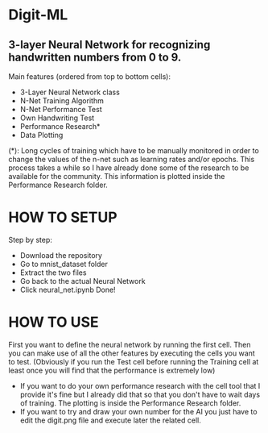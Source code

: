 # Digit-ML
## 3-layer Neural Network for recognizing handwritten numbers from 0 to 9.
Main features (ordered from top to bottom cells):
- 3-Layer Neural Network class
- N-Net Training Algorithm
- N-Net Performance Test
- Own Handwriting Test
- Performance Research*
- Data Plotting

(*): Long cycles of training which have to be manually monitored in order to change the values of the n-net such as learning rates and/or epochs. This process takes a while so I have already done some of the research to be available for the community. This information is plotted inside the Performance Research folder.

# HOW TO SETUP
Step by step:
- Download the repository
- Go to mnist_dataset folder
- Extract the two files
- Go back to the actual Neural Network
- Click neural_net.ipynb
Done!

# HOW TO USE
First you want to define the neural network by running the first cell.
Then you can make use of all the other features by executing the cells you want to test.
(Obviously if you run the Test cell before running the Training cell at least once you will find that the performance is extremely low)
- If you want to do your own performance research with the cell tool that I provide it's fine but I already did that so that you don't have to wait days of training. The plotting is inside the Performance Research folder.
- If you want to try and draw your own number for the AI you just have to edit the digit.png file and execute later the related cell.
